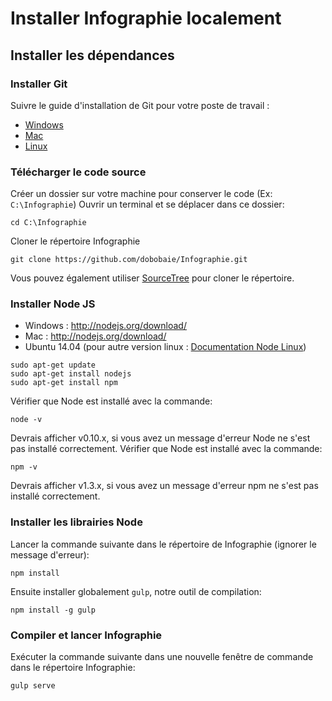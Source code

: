# Installer Infographie localement

## Installer les dépendances

### Installer Git
Suivre le guide d'installation de Git pour votre poste de travail :
* [Windows](http://www.git-scm.com/book/en/Getting-Started-Installing-Git#Installing-on-Windows)
* [Mac](http://www.git-scm.com/book/en/Getting-Started-Installing-Git#Installing-on-Mac)
* [Linux](http://www.git-scm.com/book/en/Getting-Started-Installing-Git#Installing-on-Linux)

### Télécharger le code source
Créer un dossier sur votre machine pour conserver le code (Ex: `C:\Infographie`)
Ouvrir un terminal et se déplacer dans ce dossier:
```
cd C:\Infographie
```
Cloner le répertoire Infographie
```
git clone https://github.com/dobobaie/Infographie.git
```

Vous pouvez également utiliser [SourceTree](http://www.sourcetreeapp.com/) pour cloner le répertoire.

### Installer Node JS
* Windows : http://nodejs.org/download/
* Mac : http://nodejs.org/download/
* Ubuntu 14.04 (pour autre version linux : [Documentation Node Linux](https://github.com/joyent/node/wiki/Installing-Node.js-via-package-manager))
```
sudo apt-get update
sudo apt-get install nodejs
sudo apt-get install npm
```

Vérifier que Node est installé avec la commande:
```
node -v
```
Devrais afficher v0.10.x, si vous avez un message d'erreur Node ne s'est pas installé correctement.
Vérifier que Node est installé avec la commande:
```
npm -v
```
Devrais afficher v1.3.x, si vous avez un message d'erreur npm ne s'est pas installé correctement.

### Installer les librairies Node
Lancer la commande suivante dans le répertoire de Infographie (ignorer le message d'erreur):
```
npm install
```
Ensuite installer globalement `gulp`, notre outil de compilation:
```
npm install -g gulp
```
### Compiler et lancer Infographie
Exécuter la commande suivante dans une nouvelle fenêtre de commande dans le répertoire Infographie:
```
gulp serve
```
